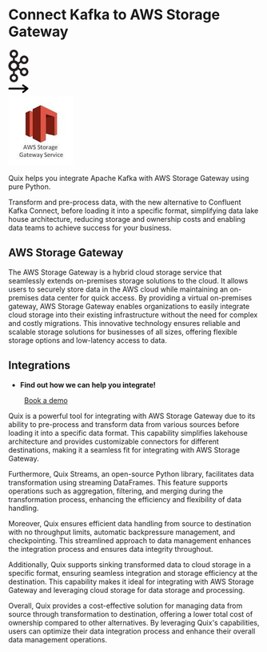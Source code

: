 # Connect Kafka to AWS Storage Gateway

<div class="connect-images cards blog-grid-card" markdown>
<div>
<img src="../images/kafka_logo.png" width="40px" />
</div>
<div>
<img src="../images/arrow.svg" width="40px" />
</div>
<div>
<img src="./images/aws-storage-gateway_1.jpg" />
</div>
</div>

Quix helps you integrate Apache Kafka with AWS Storage Gateway using pure Python.

Transform and pre-process data, with the new alternative to Confluent Kafka Connect, before loading it into a specific format, simplifying data lake house architecture, reducing storage and ownership costs and enabling data teams to achieve success for your business.

## AWS Storage Gateway

The AWS Storage Gateway is a hybrid cloud storage service that seamlessly extends on-premises storage solutions to the cloud. It allows users to securely store data in the AWS cloud while maintaining an on-premises data center for quick access. By providing a virtual on-premises gateway, AWS Storage Gateway enables organizations to easily integrate cloud storage into their existing infrastructure without the need for complex and costly migrations. This innovative technology ensures reliable and scalable storage solutions for businesses of all sizes, offering flexible storage options and low-latency access to data.

## Integrations

<div class="grid cards" markdown>

- __Find out how we can help you integrate!__

    <a class="md-button md-button--primary" href="https://share.hsforms.com/1iW0TmZzKQMChk0lxd_tGiw4yjw2?__hstc=175542013.2303933fbd746c0ac86d9ccbe9bc9100.1728383268831.1729603416735.1729620918855.31&__hssc=175542013.1.1729620918855&__hsfp=2132701734" target="_blank" style="margin:.5rem;">Book a demo</a>

</div>


Quix is a powerful tool for integrating with AWS Storage Gateway due to its ability to pre-process and transform data from various sources before loading it into a specific data format. This capability simplifies lakehouse architecture and provides customizable connectors for different destinations, making it a seamless fit for integrating with AWS Storage Gateway.

Furthermore, Quix Streams, an open-source Python library, facilitates data transformation using streaming DataFrames. This feature supports operations such as aggregation, filtering, and merging during the transformation process, enhancing the efficiency and flexibility of data handling.

Moreover, Quix ensures efficient data handling from source to destination with no throughput limits, automatic backpressure management, and checkpointing. This streamlined approach to data management enhances the integration process and ensures data integrity throughout.

Additionally, Quix supports sinking transformed data to cloud storage in a specific format, ensuring seamless integration and storage efficiency at the destination. This capability makes it ideal for integrating with AWS Storage Gateway and leveraging cloud storage for data storage and processing.

Overall, Quix provides a cost-effective solution for managing data from source through transformation to destination, offering a lower total cost of ownership compared to other alternatives. By leveraging Quix's capabilities, users can optimize their data integration process and enhance their overall data management operations.

